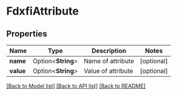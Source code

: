 # FdxfiAttribute

## Properties

Name | Type | Description | Notes
------------ | ------------- | ------------- | -------------
**name** | Option<**String**> | Name of attribute | [optional]
**value** | Option<**String**> | Value of attribute | [optional]

[[Back to Model list]](../README.md#documentation-for-models) [[Back to API list]](../README.md#documentation-for-api-endpoints) [[Back to README]](../README.md)


